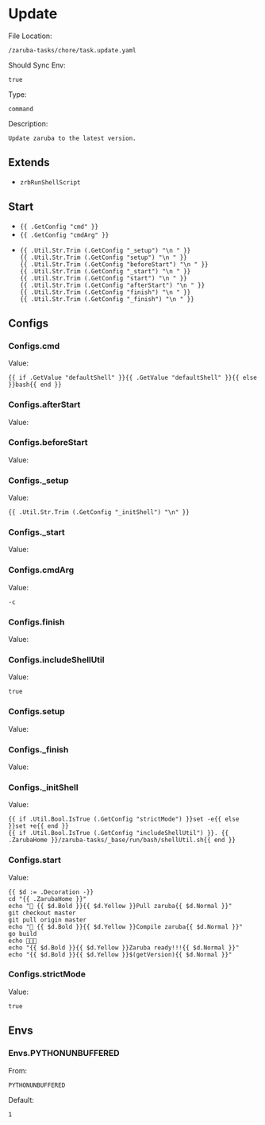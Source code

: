 
# Update

File Location:

    /zaruba-tasks/chore/task.update.yaml

Should Sync Env:

    true

Type:

    command

Description:

    Update zaruba to the latest version.



## Extends

* `zrbRunShellScript`


## Start

* `{{ .GetConfig "cmd" }}`
* `{{ .GetConfig "cmdArg" }}`
*
    ```
    {{ .Util.Str.Trim (.GetConfig "_setup") "\n " }}
    {{ .Util.Str.Trim (.GetConfig "setup") "\n " }}
    {{ .Util.Str.Trim (.GetConfig "beforeStart") "\n " }}
    {{ .Util.Str.Trim (.GetConfig "_start") "\n " }}
    {{ .Util.Str.Trim (.GetConfig "start") "\n " }}
    {{ .Util.Str.Trim (.GetConfig "afterStart") "\n " }}
    {{ .Util.Str.Trim (.GetConfig "finish") "\n " }}
    {{ .Util.Str.Trim (.GetConfig "_finish") "\n " }}

    ```


## Configs


### Configs.cmd

Value:

    {{ if .GetValue "defaultShell" }}{{ .GetValue "defaultShell" }}{{ else }}bash{{ end }}


### Configs.afterStart

Value:


### Configs.beforeStart

Value:


### Configs._setup

Value:

    {{ .Util.Str.Trim (.GetConfig "_initShell") "\n" }}


### Configs._start

Value:


### Configs.cmdArg

Value:

    -c


### Configs.finish

Value:


### Configs.includeShellUtil

Value:

    true


### Configs.setup

Value:


### Configs._finish

Value:


### Configs._initShell

Value:

    {{ if .Util.Bool.IsTrue (.GetConfig "strictMode") }}set -e{{ else }}set +e{{ end }}
    {{ if .Util.Bool.IsTrue (.GetConfig "includeShellUtil") }}. {{ .ZarubaHome }}/zaruba-tasks/_base/run/bash/shellUtil.sh{{ end }}



### Configs.start

Value:

    {{ $d := .Decoration -}}
    cd "{{ .ZarubaHome }}"
    echo "🔽 {{ $d.Bold }}{{ $d.Yellow }}Pull zaruba{{ $d.Normal }}"
    git checkout master
    git pull origin master
    echo "🚧 {{ $d.Bold }}{{ $d.Yellow }}Compile zaruba{{ $d.Normal }}"
    go build
    echo 🎉🎉🎉
    echo "{{ $d.Bold }}{{ $d.Yellow }}Zaruba ready!!!{{ $d.Normal }}"
    echo "{{ $d.Bold }}{{ $d.Yellow }}$(getVersion){{ $d.Normal }}"


### Configs.strictMode

Value:

    true


## Envs


### Envs.PYTHONUNBUFFERED

From:

    PYTHONUNBUFFERED

Default:

    1